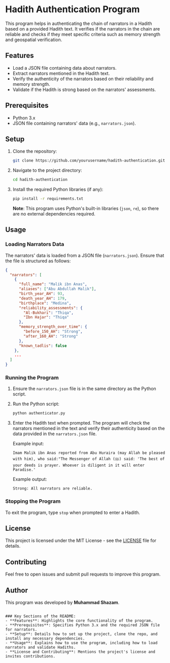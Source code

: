 # Hadith Authentication Program

This program helps in authenticating the chain of narrators in a Hadith based on a provided Hadith text. It verifies if the narrators in the chain are reliable and checks if they meet specific criteria such as memory strength and geospatial verification.

## Features
- Load a JSON file containing data about narrators.
- Extract narrators mentioned in the Hadith text.
- Verify the authenticity of the narrators based on their reliability and memory strength.
- Validate if the Hadith is strong based on the narrators' assessments.

## Prerequisites
- Python 3.x
- JSON file containing narrators' data (e.g., `narrators.json`).

## Setup

1. Clone the repository:

   ```bash
   git clone https://github.com/yourusername/hadith-authentication.git
   ```

2. Navigate to the project directory:

   ```bash
   cd hadith-authentication
   ```

3. Install the required Python libraries (if any):

   ```bash
   pip install -r requirements.txt
   ```

   **Note**: This program uses Python's built-in libraries (`json`, `re`), so there are no external dependencies required.

## Usage

### Loading Narrators Data

The narrators' data is loaded from a JSON file (`narrators.json`). Ensure that the file is structured as follows:

```json
{
  "narrators": [
    {
      "full_name": "Malik ibn Anas",
      "aliases": ["Abu Abdullah Malik"],
      "birth_year_AH": 93,
      "death_year_AH": 179,
      "birthplace": "Medina",
      "reliability_assessments": {
        "Al-Bukhari": "Thiqa",
        "Ibn Hajar": "Thiqa"
      },
      "memory_strength_over_time": {
        "before_150_AH": "Strong",
        "after_160_AH": "Strong"
      },
      "known_tadlis": false
    },
    ...
  ]
}
```

### Running the Program

1. Ensure the `narrators.json` file is in the same directory as the Python script.
2. Run the Python script:

   ```bash
   python authenticator.py
   ```

3. Enter the Hadith text when prompted. The program will check the narrators mentioned in the text and verify their authenticity based on the data provided in the `narrators.json` file.

   Example input:
   ```text
   Imam Malik ibn Anas reported from Abu Huraira (may Allah be pleased with him), who said:"The Messenger of Allah (ﷺ) said: 'The best of your deeds is prayer. Whoever is diligent in it will enter Paradise.'
   ```

   Example output:
   ```text
   Strong: All narrators are reliable.
   ```

### Stopping the Program

To exit the program, type `stop` when prompted to enter a Hadith.

## License

This project is licensed under the MIT License - see the [LICENSE](LICENSE) file for details.

## Contributing

Feel free to open issues and submit pull requests to improve this program.

## Author

This program was developed by **Muhammad Shazam**.
```

### Key Sections of the README:
- **Features**: Highlights the core functionality of the program.
- **Prerequisites**: Specifies Python 3.x and the required JSON file for narrators.
- **Setup**: Details how to set up the project, clone the repo, and install any necessary dependencies.
- **Usage**: Explains how to use the program, including how to load narrators and validate Hadiths.
- **License and Contributing**: Mentions the project's license and invites contributions.
